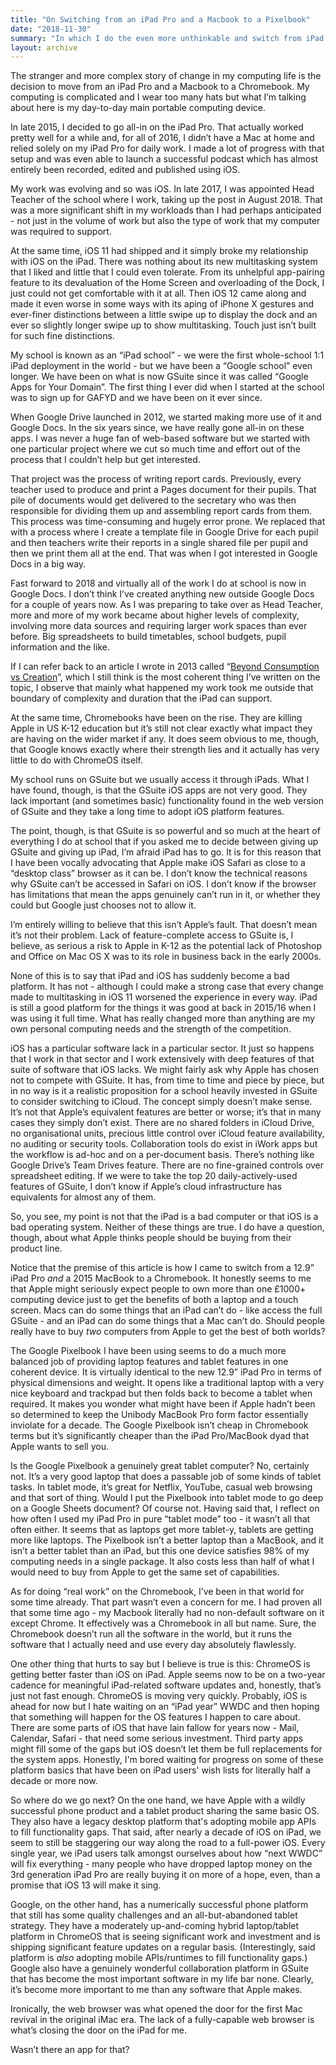 ```yaml
---
title: "On Switching from an iPad Pro and a Macbook to a Pixelbook"
date: "2018-11-30"
summary: "In which I do the even more unthinkable and switch from iPad to Chromebook. The reasoning here is just the realisation that GSute is the most important platform in my life now and my hardware choices have to support that."
layout: archive
---
```


The stranger and more complex story of change in my computing life is the decision to move from an iPad Pro and a Macbook to a Chromebook. My computing is complicated and I wear too many hats but what I’m talking about here is my day-to-day main portable computing device.

In late 2015, I decided to go all-in on the iPad Pro. That actually worked pretty well for a while and, for all of 2016, I didn’t have a Mac at home and relied solely on my iPad Pro for daily work. I made a lot of progress with that setup and was even able to launch a successful podcast which has almost entirely been recorded, edited and published using iOS.

My work was evolving and so was iOS. In late 2017, I was appointed Head Teacher of the school where I work, taking up the post in August 2018. That was a more significant shift in my workloads than I had perhaps anticipated - not just in the volume of work but also the type of work that my computer was required to support.

At the same time, iOS 11 had shipped and it simply broke my relationship with iOS on the iPad. There was nothing about its new multitasking system that I liked and little that I could even tolerate. From its unhelpful app-pairing feature to its devaluation of the Home Screen and overloading of the Dock, I just could not get comfortable with it at all. Then iOS 12 came along and made it even worse in some ways with its aping of iPhone X gestures and ever-finer distinctions between a little swipe up to display the dock and an ever so slightly longer swipe up to show multitasking. Touch just isn’t built for such fine distinctions.

My school is known as an “iPad school” - we were the first whole-school 1:1 iPad deployment in the world - but we have been a “Google school” even longer. We have been on what is now GSuite since it was called “Google Apps for Your Domain”. The first thing I ever did when I started at the school was to sign up for GAFYD and we have been on it ever since.

When Google Drive launched in 2012, we started making more use of it and Google Docs. In the six years since, we have really gone all-in on these apps. I was never a huge fan of web-based software but we started with one particular project where we cut so much time and effort out of the process that I couldn’t help but get interested.

That project was the process of writing report cards. Previously, every teacher used to produce and print a Pages document for their pupils. That pile of documents would get delivered to the secretary who was then responsible for dividing them up and assembling report cards from them. This process was time-consuming and hugely error prone. We replaced that with a process where I create a template file in Google Drive for each pupil and then teachers write their reports in a single shared file per pupil and then we print them all at the end. That was when I got interested in Google Docs in a big way.

Fast forward to 2018 and virtually all of the work I do at school is now in Google Docs. I don’t think I’ve created anything new outside Google Docs for a couple of years now. As I was preparing to take over as Head Teacher, more and more of my work became about higher levels of complexity, involving more data sources and requiring larger work spaces than ever before. Big spreadsheets to build timetables, school budgets, pupil information and the like.

If I can refer back to an article I wrote in 2013 called “[Beyond Consumption vs Creation](http://www.speirs.org/blog/2013/3/4/beyond-consumption-vs-creation.html)”, which I still think is the most coherent thing I’ve written on the topic, I observe that mainly what happened my work took me outside that boundary of complexity and duration that the iPad can support.

At the same time, Chromebooks have been on the rise. They are killing Apple in US K-12 education but it’s still not clear exactly what impact they are having on the wider market if any. It does seem obvious to me, though, that Google knows exactly where their strength lies and it actually has very little to do with ChromeOS itself.

My school runs on GSuite but we usually access it through iPads. What I have found, though, is that the GSuite iOS apps are not very good. They lack important (and sometimes basic) functionality found in the web version of GSuite and they take a long time to adopt iOS platform features.

The point, though, is that GSuite is so powerful and so much at the heart of everything I do at school that if you asked me to decide between giving up GSuite and giving up iPad, I’m afraid iPad has to go. It is for this reason that I have been vocally advocating that Apple make iOS Safari as close to a “desktop class” browser as it can be. I don’t know the technical reasons why GSuite can’t be accessed in Safari on iOS. I don’t know if the browser has limitations that mean the apps genuinely can’t run in it, or whether they could but Google just chooses not to allow it.

I’m entirely willing to believe that this isn’t Apple’s fault. That doesn’t mean it’s not their problem. Lack of feature-complete access to GSuite is, I believe, as serious a risk to Apple in K-12 as the potential lack of Photoshop and Office on Mac OS X was to its role in business back in the early 2000s.

None of this is to say that iPad and iOS has suddenly become a bad platform. It has not - although I could make a strong case that every change made to multitasking in iOS 11 worsened the experience in every way. iPad is still a good platform for the things it was good at back in 2015/16 when I was using it full time. What has really changed more than anything are my own personal computing needs and the strength of the competition.

iOS has a particular software lack in a particular sector. It just so happens that I work in that sector and I work extensively with deep features of that suite of software that iOS lacks. We might fairly ask why Apple has chosen not to compete with GSuite. It has, from time to time and piece by piece, but in no way is it a realistic proposition for a school heavily invested in GSuite to consider switching to iCloud. The concept simply doesn’t make sense. It’s not that Apple’s equivalent features are better or worse; it’s that in many cases they simply don’t exist. There are no shared folders in iCloud Drive, no organisational units, precious little control over iCloud feature availability, no auditing or security tools. Collaboration tools do exist in iWork apps but the workflow is ad-hoc and on a per-document basis. There’s nothing like Google Drive’s Team Drives feature. There are no fine-grained controls over spreadsheet editing. If we were to take the top 20 daily-actively-used features of GSuite, I don’t know if Apple’s cloud infrastructure has equivalents for almost any of them.

So, you see, my point is not that the iPad is a bad computer or that iOS is a bad operating system. Neither of these things are true. I do have a question, though, about what Apple thinks people should be buying from their product line.

Notice that the premise of this article is how I came to switch from a 12.9” iPad Pro _and_ a 2015 MacBook to a Chromebook. It honestly seems to me that Apple might seriously expect people to own more than one £1000+ computing device just to get the benefits of both a laptop and a touch screen. Macs can do some things that an iPad can’t do - like access the full GSuite - and an iPad can do some things that a Mac can’t do. Should people really have to buy _two_ computers from Apple to get the best of both worlds?

The Google Pixelbook I have been using seems to do a much more balanced job of providing laptop features and tablet features in one coherent device. It is virtually identical to the new 12.9” iPad Pro in terms of physical dimensions and weight. It opens like a traditional laptop with a very nice keyboard and trackpad but then folds back to become a tablet when required. It makes you wonder what might have been if Apple hadn’t been so determined to keep the Unibody MacBook Pro form factor essentially inviolate for a decade. The Google Pixelbook isn’t cheap in Chromebook terms but it’s significantly cheaper than the iPad Pro/MacBook dyad that Apple wants to sell you.

Is the Google Pixelbook a genuinely great tablet computer? No, certainly not. It’s a very good laptop that does a passable job of some kinds of tablet tasks. In tablet mode, it’s great for Netflix, YouTube, casual web browsing and that sort of thing. Would I put the Pixelbook into tablet mode to go deep on a Google Sheets document? Of course not. Having said that, I reflect on how often I used my iPad Pro in pure “tablet mode” too - it wasn’t all that often either. It seems that as laptops get more tablet-y, tablets are getting more like laptops. The Pixelbook isn’t a better laptop than a MacBook, and it isn’t a better tablet than an iPad, but this one device satisfies 98% of my computing needs in a single package. It also costs less than half of what I would need to buy from Apple to get the same set of capabilities.

As for doing “real work” on the Chromebook, I’ve been in that world for some time already. That part wasn’t even a concern for me. I had proven all that some time ago - my Macbook literally had no non-default software on it except Chrome. It effectively was a Chromebook in all but name. Sure, the Chromebook doesn’t run all the software in the world, but it runs the software that I actually need and use every day absolutely flawlessly.

One other thing that hurts to say but I believe is true is this: ChromeOS is getting better faster than iOS on iPad. Apple seems now to be on a two-year cadence for meaningful iPad-related software updates and, honestly, that’s just not fast enough. ChromeOS is moving very quickly. Probably, iOS is ahead for now but I hate waiting on an “iPad year” WWDC and then hoping that something will happen for the OS features I happen to care about. There are some parts of iOS that have lain fallow for years now - Mail, Calendar, Safari - that need some serious investment. Third party apps might fill some of the gaps but iOS doesn’t let them be full replacements for the system apps. Honestly, I'm bored waiting for progress on some of these platform basics that have been on iPad users' wish lists for literally half a decade or more now.

So where do we go next? On the one hand, we have Apple with a wildly successful phone product and a tablet product sharing the same basic OS. They also have a legacy desktop platform that's adopting mobile app APIs to fill functionality gaps. That said, after nearly a decade of iOS on iPad, we seem to still be staggering our way along the road to a full-power iOS. Every single year, we iPad users talk amongst ourselves about how “next WWDC” will fix everything - many people who have dropped laptop money on the 3rd generation iPad Pro are really buying it on more of a hope, even, than a promise that iOS 13 will make it sing.

Google, on the other hand, has a numerically successful phone platform that still has some quality challenges and an all-but-abandoned tablet strategy. They have a moderately up-and-coming hybrid laptop/tablet platform in ChromeOS that is seeing significant work and investment and is shipping significant feature updates on a regular basis. (Interestingly, said platform is _also_ adopting mobile APIs/runtimes to fill functionality gaps.) Google also have a genuinely wonderful collaboration platform in GSuite that has become the most important software in my life bar none. Clearly, it’s become more important to me than any software that Apple makes.

Ironically, the web browser was what opened the door for the first Mac revival in the original iMac era. The lack of a fully-capable web browser is what’s closing the door on the iPad for me.

Wasn’t there an app for that?
